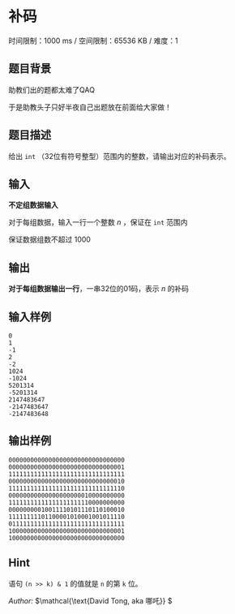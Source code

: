 # 补码

时间限制：1000 ms / 空间限制：65536 KB / 难度：1

## 题目背景

助教们出的题都太难了QAQ

于是助教头子只好半夜自己出题放在前面给大家做！

## 题目描述

给出 `int` （32位有符号整型）范围内的整数，请输出对应的补码表示。

## 输入

**不定组数据输入**

对于每组数据，输入一行一个整数 $n$ ，保证在 `int` 范围内

保证数据组数不超过 $1000$

## 输出

**对于每组数据输出一行**，一串32位的01码，表示 $n$ 的补码

## 输入样例

    0
    1
    -1
    2
    -2
    1024
    -1024
    5201314
    -5201314
    2147483647
    -2147483647
    -2147483648

## 输出样例

    00000000000000000000000000000000
    00000000000000000000000000000001
    11111111111111111111111111111111
    00000000000000000000000000000010
    11111111111111111111111111111110
    00000000000000000000010000000000
    11111111111111111111110000000000
    00000000010011110101110110100010
    11111111101100001010001001011110
    01111111111111111111111111111111
    10000000000000000000000000000001
    10000000000000000000000000000000

## Hint

语句 `(n >> k) & 1` 的值就是 `n` 的第 `k` 位。

*Author:* $\mathcal{\text{David Tong, aka 哪吒}} $
